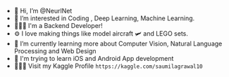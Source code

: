 - 👋 Hi, I’m @NeurlNet
- 👀 I’m interested in Coding , Deep Learning, Machine Learning.
- 🧑🏼‍💻 I'm a Backend Developer!
- ⚙️ I love making things like model aircraft 🛩️ and LEGO sets. 
- 🌱 I’m currently learning more about Computer Vision, Natural Language Processing and Web Design
- 📱 I'm trying to learn iOS and Android App development
- 👨🏼‍💻 Visit my Kaggle Profile `https://kaggle.com/saumilagrawal10`


<!---
SaumilAgrawal/SaumilAgrawal is a ✨ special ✨ repository because its `README.md` (this file) appears on your GitHub profile.
You can click the Preview link to take a look at your changes.
--->
